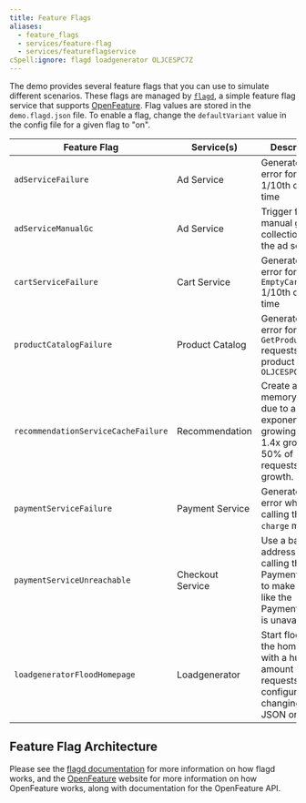 ```yaml
---
title: Feature Flags
aliases:
  - feature_flags
  - services/feature-flag
  - services/featureflagservice
cSpell:ignore: flagd loadgenerator OLJCESPC7Z
---
```


The demo provides several feature flags that you can use to simulate different
scenarios. These flags are managed by [`flagd`](https://flagd.dev), a simple
feature flag service that supports [OpenFeature](https://openfeature.dev). Flag
values are stored in the `demo.flagd.json` file. To enable a flag, change the
`defaultVariant` value in the config file for a given flag to "on".

| Feature Flag                        | Service(s)       | Description                                                                                               |
| ----------------------------------- | ---------------- | --------------------------------------------------------------------------------------------------------- |
| `adServiceFailure`                  | Ad Service       | Generate an error for `GetAds` 1/10th of the time                                                         |
| `adServiceManualGc`                 | Ad Service       | Trigger full manual garbage collections in the ad service                                                 |
| `cartServiceFailure`                | Cart Service     | Generate an error for `EmptyCart` 1/10th of the time                                                      |
| `productCatalogFailure`             | Product Catalog  | Generate an error for `GetProduct` requests with product id: `OLJCESPC7Z`                                 |
| `recommendationServiceCacheFailure` | Recommendation   | Create a memory leak due to an exponentially growing cache. 1.4x growth, 50% of requests trigger growth.  |
| `paymentServiceFailure`             | Payment Service  | Generate an error when calling the `charge` method                                                        |
| `paymentServiceUnreachable`         | Checkout Service | Use a bad address when calling the PaymentService to make it seem like the PaymentService is unavailable. |
| `loadgeneratorFloodHomepage`        | Loadgenerator    | Start flooding the homepage with a huge amount of requests, configurable by changing flagd JSON on state. |

## Feature Flag Architecture

Please see the [flagd documentation](https://flagd.dev) for more information on
how flagd works, and the [OpenFeature](https://openfeature.dev) website for more
information on how OpenFeature works, along with documentation for the
OpenFeature API.
